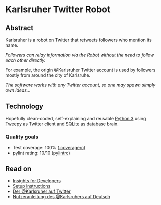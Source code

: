 # Karlsruher Twitter Robot
## Abstract
Karlsruher is a robot on Twitter that retweets followers who mention its name.

*Followers can relay information via the Robot without the need to follow each other directly.*

For example, the origin @Karlsruher Twitter account is used by followers mostly from around the city of Karlsruhe.

*The software works with any Twitter account, so one may spawn simply own ideas...*
## Technology
Hopefully clean-coded, self-explaining and reusable [Python 3](https://www.python.org/) using [Tweepy](https://www.tweepy.org/) as Twitter client and [SQLite](https://www.sqlite.org/) as database brain.
### Quality goals
+ Test coverage: 100% ([.coveragerc](.coveragerc))
+ pylint rating: 10/10 ([pylintrc](pylintrc))
## Read on
* [Insights for Developers](README.developer.md)
* [Setup instructions](README.setup.md)
* [Der @Karlsruher auf Twitter](https://twitter.com/Karlsruher)
* [Nutzeranleitung des @Karlsruhers auf Deutsch](https://bit.ly/2FHcp8A)
